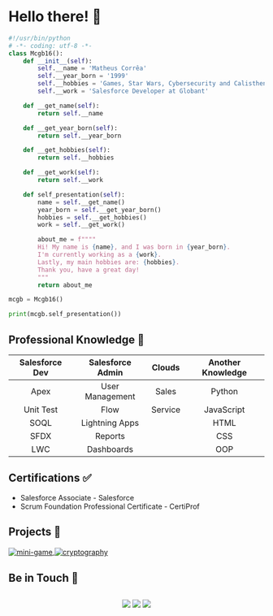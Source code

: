 # Hello there! 🌌

```python
#!/usr/bin/python
# -*- coding: utf-8 -*-
class Mcgb16():
    def __init__(self):
        self.__name = 'Matheus Corrêa'
        self.__year_born = '1999'
        self.__hobbies = 'Games, Star Wars, Cybersecurity and Calisthenics'
        self.__work = 'Salesforce Developer at Globant'

    def __get_name(self):
        return self.__name

    def __get_year_born(self):
        return self.__year_born

    def __get_hobbies(self):
        return self.__hobbies

    def __get_work(self):
        return self.__work

    def self_presentation(self):
        name = self.__get_name()
        year_born = self.__get_year_born()
        hobbies = self.__get_hobbies()
        work = self.__get_work()

        about_me = f""""
        Hi! My name is {name}, and I was born in {year_born}.
        I'm currently working as a {work}.
        Lastly, my main hobbies are: {hobbies}.
        Thank you, have a great day!
        """
        return about_me

mcgb = Mcgb16()

print(mcgb.self_presentation())

```

## Professional Knowledge 💾

| Salesforce Dev | Salesforce Admin | Clouds         | Another Knowledge |
| :------------: | :--------------: | :------------: | :---------------: |
| Apex           | User Management  | Sales          | Python            |
| Unit Test      | Flow             | Service        | JavaScript        |
| SOQL           | Lightning Apps   |                | HTML              |
| SFDX           | Reports          |                | CSS               |
| LWC            | Dashboards       |                | OOP               |

## Certifications ✅

- Salesforce Associate - Salesforce
- Scrum Foundation Professional Certificate - CertiProf

## Projects 📼

<a href="https://github.com/mcgb16/mini-game">
  <img align="center" src="https://github-readme-stats.vercel.app/api/pin/?username=mcgb16&repo=mini-game&show_icons=true&line_height=27&title_color=6aa6f8&text_color=8a919a&icon_color=6aa6f8&bg_color=22272e" alt="mini-game" />
</a>
<a href="https://github.com/mcgb16/cryptography">
  <img align="center" src="https://github-readme-stats.vercel.app/api/pin/?username=mcgb16&repo=cryptography&show_icons=true&line_height=27&title_color=6aa6f8&text_color=8a919a&icon_color=6aa6f8&bg_color=22272e" alt="cryptography" />
</a>

## Be in Touch 📱

<div align="center" style="margin: 30px">
  <a href = "mailto:matheus.barrosc@gmail.com" target="_blank" rel="noopener noreferrer"><img src="https://img.shields.io/badge/Gmail-353535?style=for-the-badge&logo=gmail"></a>
  <a href="https://www.linkedin.com/in/matheus-correa16/" target="_blank" rel="noopener noreferrer"><img src="https://img.shields.io/badge/LinkedIn-353535?style=for-the-badge&logo=linkedin"></a>
  <a href="trailblazer.me/id/matcorrea16" target="_blank" rel="noopener noreferrer"><img src="https://img.shields.io/badge/Trailhead-353535?style=for-the-badge&logo=salesforce"></a>
</div>
